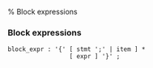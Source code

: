 % Block expressions

### Block expressions

```antlr
block_expr : '{' [ stmt ';' | item ] *
                 [ expr ] '}' ;
```

